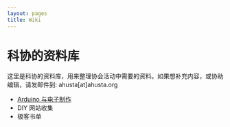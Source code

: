```yaml
---
layout: pages
title: Wiki
---
```


# 科协的资料库

这里是科协的资料库，用来整理协会活动中需要的资料。如果想补充内容，或协助编辑，请发邮件到: ahusta[at]ahusta.org

- [Arduino 与电子制作](arduino.html)
- DIY 网站收集
- 极客书单